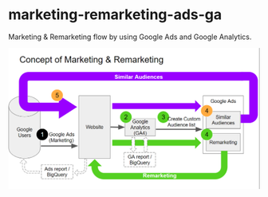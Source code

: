 # marketing-remarketing-ads-ga

Marketing & Remarketing flow by using Google Ads and Google Analytics.

![image](https://github.com/singhst/marketing-remarketing-ads-ga/blob/main/concept%20of%20marketing%20%26%20remarketing.png)
